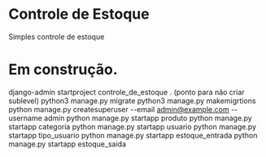 # Controle de Estoque
Simples controle de estoque

# Em construção.

django-admin startproject controle_de_estoque . (ponto para não criar sublevel)
python3 manage.py migrate
python3 manage.py makemigrtions
python manage.py createsuperuser --email admin@example.com --username admin
python manage.py startapp produto
python manage.py startapp categoria
python manage.py startapp usuario
python manage.py startapp tipo_usuario
python manage.py startapp estoque_entrada
python manage.py startapp estoque_saida
